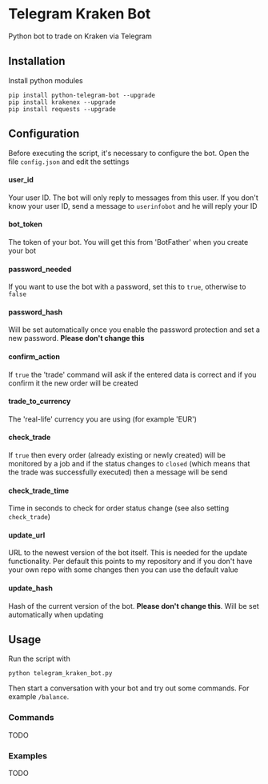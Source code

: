 # Telegram Kraken Bot
Python bot to trade on Kraken via Telegram

## Installation
Install python modules

`pip install python-telegram-bot --upgrade`  
`pip install krakenex --upgrade`  
`pip install requests --upgrade`

## Configuration
Before executing the script, it's necessary to configure the bot. Open the file `config.json` and edit the settings

#### user_id
Your user ID. The bot will only reply to messages from this user. If you don't know your user ID, send a message to `userinfobot` and he will reply your ID

#### bot_token
The token of your bot. You will get this from 'BotFather' when you create your bot

#### password_needed
If you want to use the bot with a password, set this to `true`, otherwise to `false`

#### password_hash
Will be set automatically once you enable the password protection and set a new password. **Please don't change this**

#### confirm_action
If `true` the 'trade' command will ask if the entered data is correct and if you confirm it the new order will be created

#### trade_to_currency
The 'real-life' currency you are using (for example 'EUR')

#### check_trade
If `true` then every order (already existing or newly created) will be monitored by a job and if the status changes to `closed` (which means that the trade was successfully executed) then a message will be send

#### check_trade_time
Time in seconds to check for order status change (see also setting `check_trade`)

#### update_url
URL to the newest version of the bot itself. This is needed for the update functionality. Per default this points to my repository and if you don't have your own repo with some changes then you can use the default value

#### update_hash
Hash of the current version of the bot. **Please don't change this**. Will be set automatically when updating

## Usage
Run the script with

`python telegram_kraken_bot.py`

Then start a conversation with your bot and try out some commands. For example `/balance`.

### Commands  
TODO  

### Examples  
TODO
